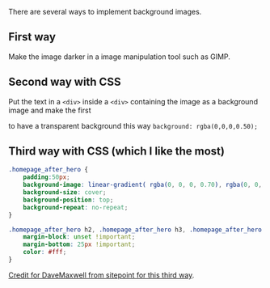 There are several ways to implement background images.

## First way

Make the image darker in a image manipulation tool such as GIMP.

## Second way with CSS

Put the text in a `<div>` inside a `<div>` containing the image as a background image and make the first <div> to have a transparent background this way `background: rgba(0,0,0,0.50);`

## Third way with CSS (which I like the most)

```css
.homepage_after_hero {
	padding:50px;
	background-image: linear-gradient( rgba(0, 0, 0, 0.70), rgba(0, 0, 0, 0.70)) , url("IMAGE");
	background-size: cover;
	background-position: top;
	background-repeat: no-repeat;
}

.homepage_after_hero h2, .homepage_after_hero h3, .homepage_after_hero p {
	margin-block: unset !important;
	margin-bottom: 25px !important;
	color: #fff;
}
```

[Credit for DaveMaxwell from sitepoint for this third way](https://www.sitepoint.com/community/t/is-there-a-css-and-or-js-hack-to-effect-the-darkness-of-a-background-image-directly/432222/1).
